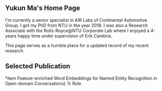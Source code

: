 ## Yukun Ma's Home Page

I'm currently a senior specialist in AIR Labs of Continental Automotive Group. I got my PhD from NTU in the year 2018. I was also a Research Associate with the Rolls-Royce@NTU Corporate Lab where I enjoyed a 4-years happy time under supervision of Erik Cambria. 

This page serves as a humble place for a updated record of my recent research. 

## Selected Publication



*item Feature-enriched Word Embeddings for Named Entity Recognition in Open-domain Conversations} % Role

